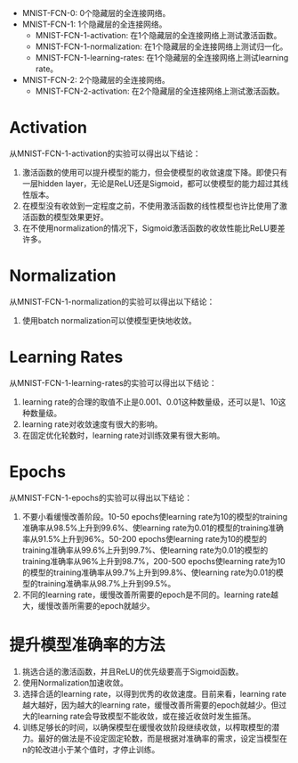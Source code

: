 * MNIST-FCN-0: 0个隐藏层的全连接网络。
* MNIST-FCN-1: 1个隐藏层的全连接网络。
    * MNIST-FCN-1-activation: 在1个隐藏层的全连接网络上测试激活函数。
    * MNIST-FCN-1-normalization: 在1个隐藏层的全连接网络上测试归一化。
    * MNIST-FCN-1-learning-rates: 在1个隐藏层的全连接网络上测试learning rate。
* MNIST-FCN-2: 2个隐藏层的全连接网络。
    * MNIST-FCN-2-activation: 在2个隐藏层的全连接网络上测试激活函数。

# Activation

从MNIST-FCN-1-activation的实验可以得出以下结论：
1. 激活函数的使用可以提升模型的能力，但会使模型的收敛速度下降。即使只有一层hidden layer，无论是ReLU还是Sigmoid，都可以使模型的能力超过其线性版本。
2. 在模型没有收敛到一定程度之前，不使用激活函数的线性模型也许比使用了激活函数的模型效果更好。
3. 在不使用normalization的情况下，Sigmoid激活函数的收敛性能比ReLU要差许多。

# Normalization

从MNIST-FCN-1-normalization的实验可以得出以下结论：
1. 使用batch normalization可以使模型更快地收敛。

# Learning Rates

从MNIST-FCN-1-learning-rates的实验可以得出以下结论：
1. learning rate的合理的取值不止是0.001、0.01这种数量级，还可以是1、10这种数量级。
2. learning rate对收敛速度有很大的影响。
3. 在固定优化轮数时，learning rate对训练效果有很大影响。

# Epochs

从MNIST-FCN-1-epochs的实验可以得出以下结论：
1. 不要小看缓慢改善阶段。10-50 epochs使learning rate为10的模型的training准确率从98.5%上升到99.6%、使learning rate为0.01的模型的training准确率从91.5%上升到96%。50-200 epochs使learning rate为10的模型的training准确率从99.6%上升到99.7%、使learning rate为0.01的模型的training准确率从96%上升到98.7%，200-500 epochs使learning rate为10的模型的training准确率从99.7%上升到99.8%、使learning rate为0.01的模型的training准确率从98.7%上升到99.5%。
2. 不同的learning rate，缓慢改善所需要的epoch是不同的。learning rate越大，缓慢改善所需要的epoch就越少。

# 提升模型准确率的方法

1. 挑选合适的激活函数，并且ReLU的优先级要高于Sigmoid函数。
2. 使用Normalization加速收敛。
3. 选择合适的learning rate，以得到优秀的收敛速度。目前来看，learning rate越大越好，因为越大的learning rate，缓慢改善所需要的epoch就越少。但过大的learning rate会导致模型不能收敛，或在接近收敛时发生振荡。
4. 训练足够长的时间，以确保模型在缓慢收敛阶段继续收敛，以榨取模型的潜力。最好的做法是不设定固定轮数，而是根据对准确率的需求，设定当模型在n的轮改进小于某个值时，才停止训练。
